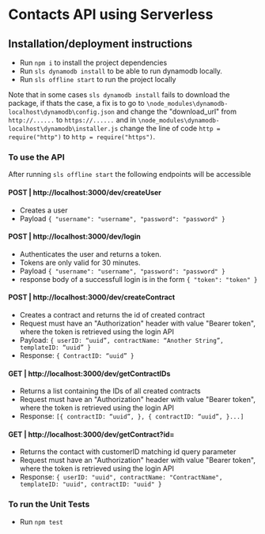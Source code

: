 # Contacts API using Serverless


## Installation/deployment instructions

- Run `npm i` to install the project dependencies
- Run `sls dynamodb install` to be able to run dynamodb locally.
- Run `sls offline start` to run the project locally

Note that in some cases `sls dynamodb install` fails to download the package, if thats the case, a fix is to go to `\node_modules\dynamodb-localhost\dynamodb\config.json` and change the "download_url" from `http://......` to `https://......` and in `\node_modules\dynamodb-localhost\dynamodb\installer.js` change the line of code `http = require("http")` to `http = require("https")`.

### To use the API
After running `sls offline start` the following endpoints will be accessible

#### POST | http://localhost:3000/dev/createUser
- Creates a user
- Payload
`{
    "username": "username",
    "password": "password"
}`

#### POST | http://localhost:3000/dev/login
- Authenticates the user and returns a token.
- Tokens are only valid for 30 minutes.
- Payload
`{
    "username": "username",
    "password": "password"
}`
- response body of a successfull login is in the form 
`{
    "token": "token"
}`



#### POST | http://localhost:3000/dev/createContract
- Creates a contract and returns the id of created contract
- Request must have an "Authorization" header with value "Bearer token", where the token is retrieved using the login API
- Payload: `{
      userID: “uuid”,
      contractName: “Another String”,
      templateID: “uuid”
}`
- Response: `{
    ContractID: “uuid”
}` 

#### GET  | http://localhost:3000/dev/getContractIDs
- Returns a list containing the IDs of all created contracts
- Request must have an "Authorization" header with value "Bearer token", where the token is retrieved using the login API
- Response: `[{
    contractID: “uuid”,
},
{
    contractID: “uuid”,
}...]` 

#### GET  | http://localhost:3000/dev/getContract?id=
- Returns the contact with customerID matching id query parameter
- Request must have an "Authorization" header with value "Bearer token", where the token is retrieved using the login API
- Response: `{
    userID: "uuid",
    contractName: "ContractName",
    templateID: "uuid",
    contractID: "uuid"
}` 

### To run the Unit Tests
- Run `npm test`





